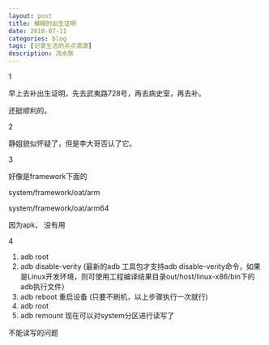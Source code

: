 ```yaml
---
layout: post
title: 模糊的出生证明
date: 2018-07-11
categories: blog
tags: [记录生活的点点滴滴]
description: 流水账
---
```


1 

早上去补出生证明，先去武夷路728号，再去病史室，再去补。

还挺顺利的。

2

静姐貌似怀疑了，但是李大哥否认了它。

3

好像是framework下面的

system/framework/oat/arm

system/framework/oat/arm64

因为apk， 没有用

4

1. adb root 
2. adb disable-verity 
(最新的adb 工具包才支持adb disable-verity命令，如果是Linux开发环境，则可使用工程编译结果目录out/host/linux-x86/bin下的adb执行文件） 
3. adb reboot 重启设备 
(只要不刷机，以上步骤执行一次就行) 
4. adb root 
5. adb remount 
现在可以对system分区进行读写了

不能读写的问题





